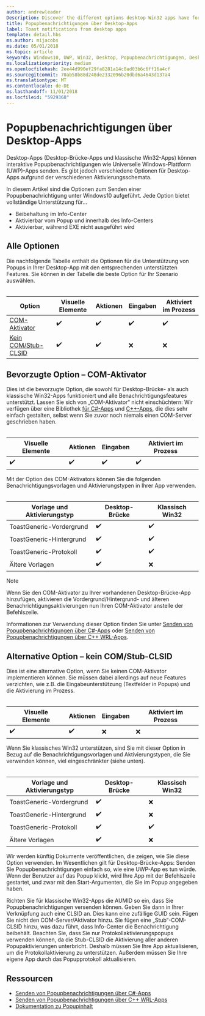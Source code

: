 ```yaml
---
author: andrewleader
Description: Discover the different options desktop Win32 apps have for sending toast notifications
title: Popupbenachrichtigungen über Desktop-Apps
label: Toast notifications from desktop apps
template: detail.hbs
ms.author: mijacobs
ms.date: 05/01/2018
ms.topic: article
keywords: Windows10, UWP, Win32, Desktop, Popupbenachrichtigungen, Desktop-Brücke, Optionen zum Senden von Popups, COM-Server, COM-Aktivator, COM, gefälschter COM, kein COM, ohne COM, Senden von Popupbenachrichtigungen
ms.localizationpriority: medium
ms.openlocfilehash: 2ee44d990ef29fa8281a14c8ad03b6c6ff16a4cf
ms.sourcegitcommit: 70ab58b88d248de2332096b20dbd6a4643d137a4
ms.translationtype: MT
ms.contentlocale: de-DE
ms.lasthandoff: 11/01/2018
ms.locfileid: "5929368"
---
```

# <a name="toast-notifications-from-desktop-apps"></a>Popupbenachrichtigungen über Desktop-Apps

Desktop-Apps (Desktop-Brücke-Apps und klassische Win32-Apps) können interaktive Popupbenachrichtigungen wie Universelle Windows-Plattform (UWP)-Apps senden. Es gibt jedoch verschiedene Optionen für Desktop-Apps aufgrund der verschiedenen Aktivierungsschemata.

In diesem Artikel sind die Optionen zum Senden einer Popupbenachrichtigung unter Windows10 aufgeführt. Jede Option bietet vollständige Unterstützung für...

* Beibehaltung im Info-Center
* Aktivierbar vom Popup und innerhalb des Info-Centers
* Aktivierbar, während EXE nicht ausgeführt wird

## <a name="all-options"></a>Alle Optionen

Die nachfolgende Tabelle enthält die Optionen für die Unterstützung von Popups in Ihrer Desktop-App mit den entsprechenden unterstützten Features. Sie können in der Tabelle die beste Option für Ihr Szenario auswählen.<br/><br/>

| Option | Visuelle Elemente | Aktionen | Eingaben | Aktiviert im Prozess |
| -- | -- | -- | -- | -- |
| [COM-Aktivator](#preferred-option---com-activator) | ✔️ | ✔️ | ✔️ | ✔️ |
| [Kein COM/Stub-CLSID](#alternative-option---no-com--stub-clsid) | ✔️ | ✔️ | ❌ | ❌ |


## <a name="preferred-option---com-activator"></a>Bevorzugte Option – COM-Aktivator

Dies ist die bevorzugte Option, die sowohl für Desktop-Brücke- als auch klassische Win32-Apps funktioniert und alle Benachrichtigungsfeatures unterstützt. Lassen Sie sich von „COM-Aktivator“ nicht einschüchtern: Wir verfügen über eine Bibliothek [für C#-Apps](send-local-toast-desktop.md) und [C++-Apps](send-local-toast-desktop-cpp-wrl.md), die dies sehr einfach gestalten, selbst wenn Sie zuvor noch niemals einen COM-Server geschrieben haben.<br/><br/>

| Visuelle Elemente | Aktionen | Eingaben | Aktiviert im Prozess |
| -- | -- | -- | -- |
| ✔️ | ✔️ | ✔️ | ✔️ |

Mit der Option des COM-Aktivators können Sie die folgenden Benachrichtigungsvorlagen und Aktivierungstypen in Ihrer App verwenden.<br/><br/>

| Vorlage und Aktivierungstyp | Desktop-Brücke | Klassisch Win32 |
| -- | -- | -- |
| ToastGeneric-Vordergrund | ✔️ | ✔️ |
| ToastGeneric-Hintergrund | ✔️ | ✔️ |
| ToastGeneric-Protokoll | ✔️ | ✔️ |
| Ältere Vorlagen | ✔️ | ❌ |

> [!NOTE]
> Wenn Sie den COM-Aktivator zu Ihrer vorhandenen Desktop-Brücke-App hinzufügen, aktivieren die Vordergrund/Hintergrund- und älteren Benachrichtigungsaktivierungen nun Ihren COM-Aktivator anstelle der Befehlszeile.

Informationen zur Verwendung dieser Option finden Sie unter [Senden von Popupbenachrichtigungen über C#-Apps](send-local-toast-desktop.md) oder [Senden von Popupbenachrichtigungen über C++ WRL-Apps](send-local-toast-desktop-cpp-wrl.md).


## <a name="alternative-option---no-com--stub-clsid"></a>Alternative Option – kein COM/Stub-CLSID

Dies ist eine alternative Option, wenn Sie keinen COM-Aktivator implementieren können. Sie müssen dabei allerdings auf neue Features verzichten, wie z.B. die Eingabeunterstützung (Textfelder in Popups) und die Aktivierung im Prozess.<br/><br/>

| Visuelle Elemente | Aktionen | Eingaben | Aktiviert im Prozess |
| -- | -- | -- | -- |
| ✔️ | ✔️ | ❌ | ❌ |

Wenn Sie klassisches Win32 unterstützen, sind Sie mit dieser Option in Bezug auf die Benachrichtigungsvorlagen und Aktivierungstypen, die Sie verwenden können, viel eingeschränkter (siehe unten).<br/><br/>

| Vorlage und Aktivierungstyp | Desktop-Brücke | Klassisch Win32 |
| -- | -- | -- |
| ToastGeneric-Vordergrund | ✔️ | ❌ |
| ToastGeneric-Hintergrund | ✔️ | ❌ |
| ToastGeneric-Protokoll | ✔️ | ✔️ |
| Ältere Vorlagen | ✔️ | ❌ |

Wir werden künftig Dokumente veröffentlichen, die zeigen, wie Sie diese Option verwenden. Im Wesentlichen gilt für Desktop-Brücke-Apps: Senden Sie Popupbenachrichtigungen einfach so, wie eine UWP-App es tun würde. Wenn der Benutzer auf das Popup klickt, wird Ihre App mit der Befehlszeile gestartet, und zwar mit den Start-Argumenten, die Sie im Popup angegeben haben.

Richten Sie für klassische Win32-Apps die AUMID so ein, dass Sie Popupbenachrichtigungen versenden können. Geben Sie dann in Ihrer Verknüpfung auch eine CLSID an. Dies kann eine zufällige GUID sein. Fügen Sie nicht den COM-Server/Aktivator hinzu. Sie fügen eine „Stub“-COM-CLSID hinzu, was dazu führt, dass Info-Center die Benachrichtigung beibehält. Beachten Sie, dass Sie nur Protokollaktivierungspopups verwenden können, da die Stub-CLSID die Aktivierung aller anderen Popupaktivierungen unterbricht. Deshalb müssen Sie Ihre App aktualisieren, um die Protokollaktivierung zu unterstützen. Außerdem müssen Sie Ihre eigene App durch das Popupprotokoll aktualisieren.


## <a name="resources"></a>Ressourcen

* [Senden von Popupbenachrichtigungen über C#-Apps](send-local-toast-desktop.md)
* [Senden von Popupbenachrichtigungen über C++ WRL-Apps](send-local-toast-desktop-cpp-wrl.md)
* [Dokumentation zu Popupinhalt](adaptive-interactive-toasts.md)